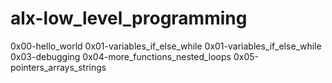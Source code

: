 # alx-low_level_programming
0x00-hello_world
0x01-variables_if_else_while
0x01-variables_if_else_while
0x03-debugging
0x04-more_functions_nested_loops
0x05-pointers_arrays_strings
